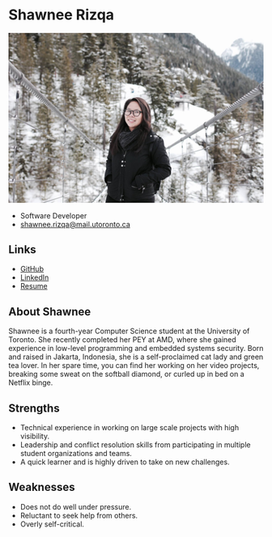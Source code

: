 # Shawnee Rizqa

![Shawnee Rizqa Profile](./shawnee_rizqa.jpg)

- Software Developer
- shawnee.rizqa@mail.utoronto.ca

## Links

- [GitHub](https://github.com/shawneerizqa)
- [LinkedIn](https://www.linkedin.com/in/shawneerizqa/)
- [Resume](https://drive.google.com/file/d/13rRlpC3SeibTSXI9RT1XBGyK1Fe60q4v/view?usp=sharing)

## About Shawnee

Shawnee is a fourth-year Computer Science student at the University of Toronto. She recently completed her PEY at AMD, where she gained experience in low-level programming and embedded systems security. Born and raised in Jakarta, Indonesia, she is a self-proclaimed cat lady and green tea lover. In her spare time, you can find her working on her video projects, breaking some sweat on the softball diamond, or curled up in bed on a Netflix binge.

## Strengths

- Technical experience in working on large scale projects with high visibility.
- Leadership and conflict resolution skills from participating in multiple student organizations and teams.
- A quick learner and is highly driven to take on new challenges.

## Weaknesses

- Does not do well under pressure.
- Reluctant to seek help from others.
- Overly self-critical.